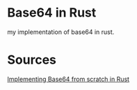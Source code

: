 # Base64 in Rust 
my implementation of base64 in rust.   



# Sources
[Implementing Base64 from scratch in Rust](https://dev.to/tiemen/implementing-base64-from-scratch-in-rust-kb1)